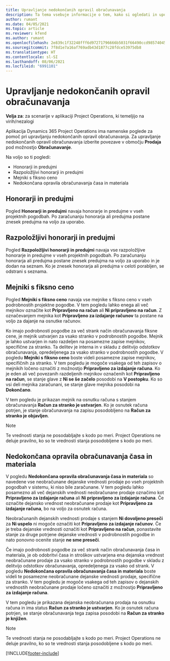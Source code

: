 ```yaml
---
title: Upravljanje nedokončanih opravil obračunavanja
description: Ta tema vsebuje informacije o tem, kako si ogledati in uporabljati nedokončana opravila obračunavanja v aplikaciji Project Operations.
author: rumant
ms.date: 04/05/2021
ms.topic: article
ms.reviewer: kfend
ms.author: rumant
ms.openlocfilehash: 2e839c1f32248fff6d97271796666b5031f66490ccd98574045b770100bf379f
ms.sourcegitcommit: 7f8d1e7a16af769adb43d1877c28fdce53975db8
ms.translationtype: HT
ms.contentlocale: sl-SI
ms.lasthandoff: 08/06/2021
ms.locfileid: "6991101"
---
```

# <a name="manage-billing-backlog"></a>Upravljanje nedokončanih opravil obračunavanja

**Velja za**: za scenarije v aplikaciji Project Operations, ki temeljijo na virih/nezalogi

Aplikacija Dynamics 365 Project Operations ima namenske poglede za pomoč pri upravljanju nedokončanih opravil obračunavanja. Za upravljanje nedokončanih opravil obračunavanja izberite povezave v območju **Prodaja** pod možnostjo **Obračunavanje**. 

Na voljo so ti pogledi:

- Honorarji in predujmi
- Razpoložljivi honorarji in predujmi
- Mejniki s fiksno ceno
- Nedokončana opravila obračunavanja časa in materiala

## <a name="retainers-and-advances"></a>Honorarji in predujmi

Pogled **Honorarji in predujmi** navaja honorarje in predujme v vseh projektnih pogodbah. Po zaračunanju honorarja ali predujma postane znesek predujma na voljo za uporabo.

## <a name="available-retainers-and-advances"></a>Razpoložljivi honorarji in predujmi

Pogled **Razpoložljivi honorarji in predujmi** navaja vse razpoložljive honorarje in predujme v vseh projektnih pogodbah. Po zaračunanju honorarja ali predujma postane znesek predujma na voljo za uporabo in je dodan na seznam. Ko je znesek honorarja ali predujma v celoti porabljen, se odstrani s seznama.

## <a name="fixed-price-milestones"></a>Mejniki s fiksno ceno

Pogled **Mejniki s fiksno ceno** navaja vse mejnike s fiksno ceno v vseh podrobnostih projektne pogodbe. V tem pogledu lahko enega ali več mejnikov označite kot **Pripravljeno na račun** ali **Ni pripravljeno na račun**. Z označevanjem mejnika kot **Pripravljeno za izdajanje računov** ta postane na voljo za dajanje na osnutke računov.

Ko imajo podrobnosti pogodbe za več strank način obračunavanja fiksne cene, je mejnik ustvarjen za vsako stranko v podrobnostih pogodbe. Mejnik je lahko ustvarjen in nato razdeljen na posamezne zapise mejnikov, specifične za stranko. Ta delitev je interna in v skladu z delitvijo odstotkov obračunavanja, opredeljenega za vsako stranko v podrobnostih pogodbe. V pogledu **Mejniki s fiksno ceno** boste videli posamezne zapise mejnikov, specifičnih za stranko. V tem pogledu je mogoče vsakega od teh zapisov o mejnikih ločeno označiti z možnostjo **Pripravljeno za izdajanje računa**. Ko je eden ali več povezanih razdeljenih mejnikov označenih kot **Pripravljeno na račun**, se stanje glave z **Ni se še začelo** posodobi na **V postopku**. Ko so vsi deli mejnika zaračunani, se stanje glave mejnika posodobi na **Dokončano**.

V tem pogledu je prikazan mejnik na osnutku računa s stanjem obračunavanja **Račun za stranko je ustvarjen**. Ko je osnutek računa potrjen, je stanje obračunavanja na zapisu posodobljeno na **Račun za stranko je objavljen**. 

> [!NOTE] 
> Te vrednosti stanja ne posodabljajte s kodo po meri. Project Operations ne deluje pravilno, ko so te vrednosti stanja posodobljene s kodo po meri.

## <a name="time-and-material-billing-backlog"></a>Nedokončana opravila obračunavanja časa in materiala

V pogledu **Nedokončana opravila obračunavanja časa in materiala** so navedene vse neobračunane dejanske vrednosti prodaje po vseh projektnih pogodbah v sistemu, ki niso bile zaračunane. V tem pogledu lahko posamezno ali več dejanskih vrednosti neobračunane prodaje označimo kot **Pripravljeno za izdajanje računa** ali **Ni pripravljeno za izdajanje računa**. Če označite dejansko vrednost neobračunane prodaje kot **Pripravljeno za izdajanje računa**, bo na voljo za osnutek računa.

Neobračunanih dejanskih vrednosti prodaje s stanjem **Ni dovoljeno preseči** za **Ni uspelo** ni mogoče označiti kot **Pripravljeno za izdajanje računov**. Če je treba dejanske vrednosti označiti kot **Pripravljeno na račun**, ponastavite stanje za druge potrjene dejanske vrednosti v podrobnostih pogodbe in nato ponovno ocenite stanje **ne sme preseči**.

Če imajo podrobnosti pogodbe za več strank način obračunavanja časa in materiala, je ob odobritvi časa in stroškov ustvarjena ena dejanska vrednost neobračunane prodaje za vsako stranko v podrobnostih pogodbe v skladu z delitvijo odstotkov obračunavanja, opredeljenega za vsako od strank. V pogledu **Nedokončana opravila obračunavanja časa in materiala** boste videli te posamezne neobračunane dejanske vrednosti prodaje, specifične za stranko. V tem pogledu je mogoče vsakega od teh zapisov o dejanskih vrednostih neobračunane prodaje ločeno označiti z možnostjo **Pripravljeno za izdajanje računa**.

V tem pogledu je prikazana dejanska neobračunana prodaja na osnutku računa in ima status **Račun za stranko je ustvarjen**. Ko je osnutek računa potrjen, se stanje obračunavanja tega zapisa posodobi na **Račun za stranko je knjižen**. 

> [!NOTE] 
> Te vrednosti stanja ne posodabljajte s kodo po meri. Project Operations ne deluje pravilno, ko so te vrednosti stanja posodobljene s kodo po meri.


[!INCLUDE[footer-include](../includes/footer-banner.md)]
